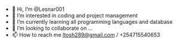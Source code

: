 - 👋 Hi, I’m @Lesnar001
- 👀 I’m interested in coding and project management 
- 🌱 I’m currently learning all programming languages and database 
- 💞️ I’m looking to collaborate on ...
- 📫 How to reach me ltosh289@gmail.com / +254715540653

<!---
Lesnar001/Lesnar001 is a ✨ special ✨ repository because its `README.md` (this file) appears on your GitHub profile.
You can click the Preview link to take a look at your changes.
--->
